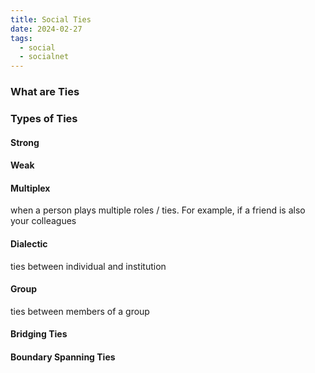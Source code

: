 ```yaml
---
title: Social Ties
date: 2024-02-27
tags:
  - social
  - socialnet
---
```

### What are Ties
### Types of Ties
#### Strong
#### Weak
#### Multiplex
when a person plays multiple roles / ties. For example, if a friend is also your colleagues
#### Dialectic
ties between individual and institution
#### Group 
ties between members of a group
#### Bridging Ties
#### Boundary Spanning Ties
